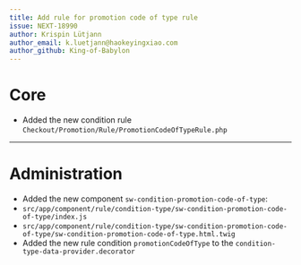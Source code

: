 ```yaml
---
title: Add rule for promotion code of type rule
issue: NEXT-18990
author: Krispin Lütjann
author_email: k.luetjann@haokeyingxiao.com 
author_github: King-of-Babylon
---
```

# Core
* Added the new condition rule `Checkout/Promotion/Rule/PromotionCodeOfTypeRule.php`
___
# Administration
*  Added the new component `sw-condition-promotion-code-of-type`:
*  `src/app/component/rule/condition-type/sw-condition-promotion-code-of-type/index.js`
*  `src/app/component/rule/condition-type/sw-condition-promotion-code-of-type/sw-condition-promotion-code-of-type.html.twig`
* Added the new rule condition `promotionCodeOfType` to the `condition-type-data-provider.decorator`

